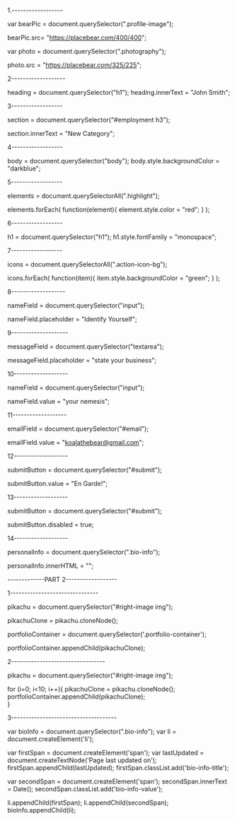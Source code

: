 1.------------------

var bearPic = document.querySelector(".profile-image");

bearPic.src= "https://placebear.com/400/400";

var photo = document.querySelector(".photography");

photo.src = "https://placebear.com/325/225";

2-------------------

heading = document.querySelector("h1");
heading.innerText = "John Smith";

3------------------

section = document.querySelector("#employment h3");

section.innerText = "New Category";

4------------------

body = document.querySelector("body");
body.style.backgroundColor = "darkblue";

5------------------

elements = document.querySelectorAll(".highlight");

elements.forEach( function(element){ element.style.color = "red"; } );

6------------------

h1 = document.querySelector("h1");
h1.style.fontFamily = "monospace";

7------------------

icons = document.querySelectorAll(".action-icon-bg");

icons.forEach( function(item){ item.style.backgroundColor = "green"; } );

8-------------------

nameField = document.querySelector("input");

nameField.placeholder = "Identify Yourself";

9--------------------

messageField = document.querySelector("textarea");

messageField.placeholder = "state your business";

10-------------------

nameField = document.querySelector("input");

nameField.value = "your nemesis";

11-------------------

emailField = document.querySelector("#email");

emailField.value = "koalathebear@gmail.com";

12-------------------

submitButton = document.querySelector("#submit");

submitButton.value = "En Garde!";

13-------------------

submitButton = document.querySelector("#submit");

submitButton.disabled = true;

14-------------------

personalInfo = document.querySelector(".bio-info");

personalInfo.innerHTML = "";

-------------PART 2------------------

1-------------------------------

pikachu = document.querySelector("#right-image img");

pikachuClone = pikachu.cloneNode();

portfolioContainer = document.querySelector('.portfolio-container');

portfolioContainer.appendChild(pikachuClone);

2---------------------------------

pikachu = document.querySelector("#right-image img");

for (i=0; i<10; i++){
  pikachuClone = pikachu.cloneNode();
  portfolioContainer.appendChild(pikachuClone);    
}

3-------------------------------------

var bioInfo = document.querySelector(".bio-info");
var li = document.createElement('li');

var firstSpan = document.createElement('span');
var lastUpdated = document.createTextNode('Page last updated on');
firstSpan.appendChild(lastUpdated);
firstSpan.classList.add('bio-info-title');

var secondSpan = document.createElement('span');
secondSpan.innerText = Date();
secondSpan.classList.add('bio-info-value');

li.appendChild(firstSpan);
li.appendChild(secondSpan);
bioInfo.appendChild(li);
